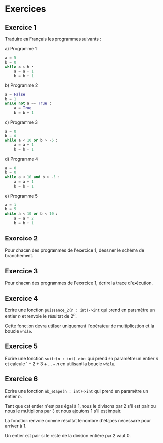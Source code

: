 # Exercices

## Exercice 1

Traduire en Français les programmes suivants :

a) Programme 1

```python
a = 5
b = 0
while a > b :
    a = a - 1
    b = b + 1
```

b) Programme 2

```python
a = False
b = 1
while not a == True :
    a = True
    b = b + 1
```

c) Programme 3

```python
a = 0
b = 0
while a < 10 or b > -5 :
    a = a + 1
    b = b - 1
```

d) Programme 4

```python
a = 0
b = 0
while a < 10 and b > -5 :
    a = a + 1
    b = b - 1
```

e) Programme 5

```python
a = 1
b = 5
while a < 10 or b < 10 :
    a = a * 2
    b = b + 1
```
## Exercice 2

Pour chacun des programmes de l'exercice 1, dessiner le schéma de branchement.

## Exercice 3

Pour chacun des programmes de l'exercice 1, écrire la trace d'exécution.

## Exercice 4

Ecrire une fonction `puissance_2(n : int)->int` qui prend en paramètre un entier $n$ et renvoie le résultat de $2^n$.

Cette fonction devra utiliser uniquement l'opérateur de multiplication et la boucle `while`.

## Exercice 5

Ecrire une fonction `suite(n : int)->int` qui prend en paramètre un entier $n$ et calcule $1+2+3+ ... +n$ en utilisant la boucle `while`.

## Exercice 6

Ecrire une fonction `nb_etape(n : int)->int` qui prend en paramètre un entier $n$.

Tant que cet entier n'est pas égal à $1$, nous le divisons par $2$ s'il est pair ou nous le multiplions par $3$ et nous ajoutons $1$ s'il est impair.

La fonction renvoie comme résultat le nombre d'étapes nécessaire pour arriver à $1$.

Un entier est pair si le reste de la division entière par $2$ vaut $0$.